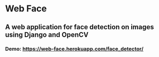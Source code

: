 # Web Face
## A web application for face detection on images using Django and OpenCV

### Demo: https://web-face.herokuapp.com/face_detector/